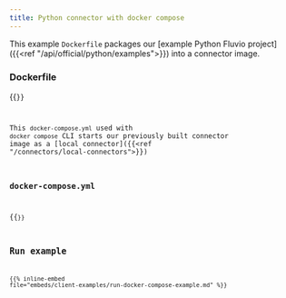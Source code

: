 ```yaml
---
title: Python connector with docker compose
---
```


This example `Dockerfile` packages our [example Python Fluvio project]({{<ref "/api/official/python/examples">}}) into a connector image.

### Dockerfile

{{<code file="embeds/client-examples/python/Dockerfile" lang="Dockerfile" copy=true >}}

This `docker-compose.yml` used with `docker compose` CLI starts our previously built connector image as a [local connector]({{<ref "/connectors/local-connectors">}})

### docker-compose.yml

{{<code file="embeds/client-examples/python/docker-compose.yml" lang="yaml" copy=true >}}

## Run example


{{% inline-embed file="embeds/client-examples/run-docker-compose-example.md" %}}